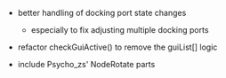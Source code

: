 * better handling of docking port state changes
	* especially to fix adjusting multiple docking ports

* refactor checkGuiActive() to remove the guiList[] logic

* include Psycho\_zs' NodeRotate parts

